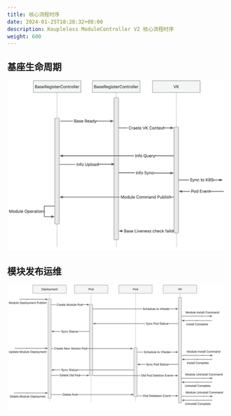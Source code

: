 ```yaml
---
title: 核心流程时序
date: 2024-01-25T10:28:32+08:00
description: Koupleless ModuleController V2 核心流程时序
weight: 600
---
```


## 基座生命周期

![image.png](/static/img/module-controller-v2/base_sequence_diagram_en.png)


## 模块发布运维

![image.png](/static/img/module-controller-v2/module_pub_update_diagram_en.png)


<br/>
